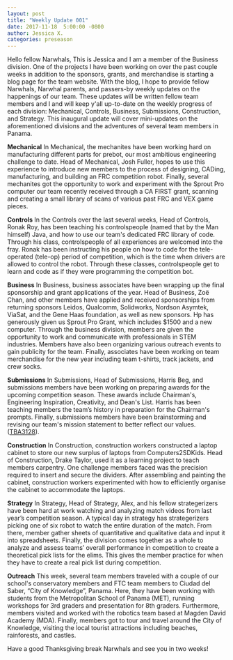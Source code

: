 ```yaml
---
layout: post
title: "Weekly Update 001"
date: 2017-11-18  5:00:00 -0800
author: Jessica X.
categories: preseason
---
```


Hello fellow Narwhals,
  This is Jessica and I am a member of the Business division. One of the projects I have been working on over the past couple weeks in addition to the sponsors, grants, and merchandise is starting a blog page for the team website. With the blog, I hope to provide fellow Narwhals, Narwhal parents, and passers-by weekly updates on the happenings of our team. These updates will be written fellow team members and I and will keep y'all up-to-date on the weekly progress of each division: Mechanical, Controls, Business, Submissions, Construction, and Strategy. This inaugural update will cover mini-updates on the aforementioned divisions and the adventures of several team members in Panama.

  **Mechanical**
  In Mechanical, the mechanites have been working hard on manufacturing different parts for prebot, our most ambitious engineering challenge to date. Head of Mechanical, Josh Fuller, hopes to use this experience to introduce new members to the process of designing, CADing, manufacturing, and building an FRC competition robot. Finally, several mechanites got the opportunity to work and experiment with the Sprout Pro computer our team recently received through a CA FIRST grant, scanning and creating a small library of scans of various past FRC and VEX game pieces.

  **Controls**
  In the Controls over the last several weeks, Head of Controls, Ronak Roy, has been teaching his controlspeople (named that by the Man himself) Java, and how to use our team's dedicated FRC library of code. Through his class, controlspeople of all experiences are welcomed into the fray. Ronak has been instructing his people on how to code for the tele-operated (tele-op) period of competition, which is the time when drivers are allowed to control the robot. Through these classes, controlspeople get to learn and code as if they were programming the competition bot.

  **Business**
  In Business, business associates have been wrapping up the final sponsorship and grant applications of the year. Head of Business, Zoë Chan, and other members have applied and received sponsorships from returning sponsors Leidos, Qualcomm, Solidworks, Nordson Asymtek, ViaSat, and the Gene Haas foundation, as well as new sponsors. Hp has generously given us Sprout Pro Grant, which includes $1500 and a new computer. Through the business division, members are given the opportunity to work and communicate with professionals in STEM industries. Members have also been organizing various outreach events to gain publicity for the team. Finally, associates have been working on team merchandise for the new year including team t-shirts, track jackets, and crew socks.

  **Submissions**
  In Submissions, Head of Submissions, Harris Beg, and submissions members have been working on preparing awards for the upcoming competition season. These awards include Chairman's, Engineering Inspiration, Creativity, and Dean's List. Harris has been teaching members the team’s history in preparation for the Chairman's prompts. Finally, submissions members have been brainstorming and revising our team's mission statement to better reflect our values. ([TBA3128](https://www.thebluealliance.com/team/3128)).

  **Construction**
  In Construction, construction workers constructed a laptop cabinet to store our new surplus of laptops from Computers2SDKids. Head of Construction, Drake Taylor, used it as a learning project to teach members carpentry. One challenge members faced was the precision required to insert and secure the dividers. After assembling and painting the cabinet, construction workers experimented with how to efficiently organise the cabinet to accommodate the laptops.

  **Strategy**
  In Strategy, Head of Strategy, Alex, and his fellow strategerizers have been hard at work watching and analyzing match videos from last year’s competition season. A typical day in strategy has strategerizers picking one of six robot to watch the entire duration of the match. From there, member gather sheets of quantitative and qualitative data and input it into spreadsheets. Finally, the division comes together as a whole to analyze and assess teams’ overall performance in competition to create a theoretical pick lists for the elims. This gives the member practice for when they have to create a real pick list during competition.

  **Outreach**
  This week, several team members traveled with a couple of our school's conservatory members and FTC team members to Ciudad del Saber, “City of Knowledge”, Panama. Here, they have been working with students from the Metropolitan School of Panama (MET), running workshops for 3rd graders and presentation for 8th graders. Furthermore, members visited and worked with the robotics team based at Magden David Academy (MDA). Finally, members got to tour and travel around the City of Knowledge, visiting the local tourist attractions including beaches, rainforests, and castles.

  Have a good Thanksgiving break Narwhals and see you in two weeks!
